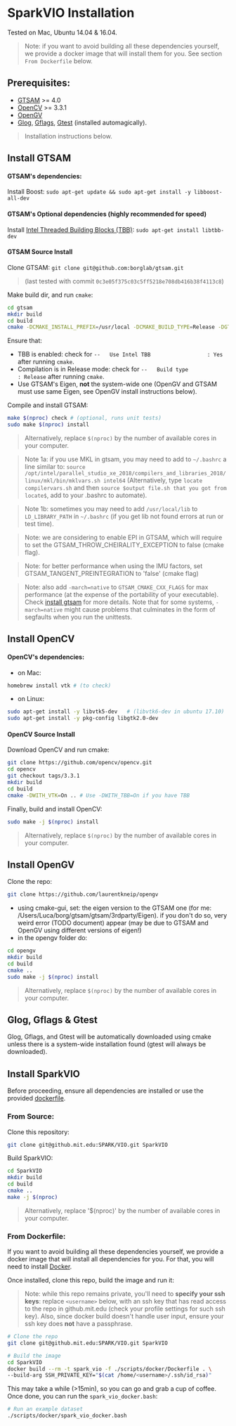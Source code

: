 # SparkVIO Installation

Tested on Mac, Ubuntu 14.04 & 16.04.

> Note: if you want to avoid building all these dependencies yourself, we provide a docker image that will install them for you. See section `From Dockerfile` below.

## Prerequisites:

- [GTSAM](https://github.com/borglab/gtsam) >= 4.0
- [OpenCV](https://github.com/opencv/opencv) >= 3.3.1
- [OpenGV](https://github.com/laurentkneip/opengv)
- [Glog](http://rpg.ifi.uzh.ch/docs/glog.html), [Gflags](https://gflags.github.io/gflags/), [Gtest](https://github.com/google/googletest/blob/master/googletest/docs/primer.md) (installed automagically).

> Installation instructions below.

## Install GTSAM

#### GTSAM's dependencies:

Install Boost: `sudo apt-get update && sudo apt-get install -y libboost-all-dev`

#### GTSAM's Optional dependencies (highly recommended for speed)

Install [Intel Threaded Building Blocks (TBB)](http://www.threadingbuildingblocks.org/): `sudo apt-get install libtbb-dev`

#### GTSAM Source Install

Clone GTSAM: `git clone git@github.com:borglab/gtsam.git`

> (last tested with commit `0c3e05f375c03c5ff5218e708db416b38f4113c8`)

Make build dir, and run `cmake`:

```bash
cd gtsam
mkdir build
cd build
cmake -DCMAKE_INSTALL_PREFIX=/usr/local -DCMAKE_BUILD_TYPE=Release -DGTSAM_USE_SYSTEM_EIGEN=OFF ..
```

Ensure that:
- TBB is enabled: check for `--   Use Intel TBB                  : Yes` after running `cmake`.
- Compilation is in Release mode: check for `--   Build type                     : Release` after running `cmake`.
- Use GTSAM's Eigen, **not** the system-wide one (OpenGV and GTSAM must use same Eigen, see OpenGV install instructions below).

Compile and install GTSAM:
```bash
make $(nproc) check # (optional, runs unit tests)
sudo make $(nproc) install
```

> Alternatively, replace `$(nproc)` by the number of available cores in your computer.

> Note 1a: if you use MKL in gtsam, you may need to add to `~/.bashrc` a line similar to:
>  ```source /opt/intel/parallel_studio_xe_2018/compilers_and_libraries_2018/linux/mkl/bin/mklvars.sh intel64```
> (Alternatively, type `locate compilervars.sh` and then `source $output file.sh that you got from locate$`, add to your .bashrc to automate).

> Note 1b: sometimes you may need to add `/usr/local/lib` to `LD_LIBRARY_PATH` in `~/.bashrc` (if you get lib not found errors at run or test time).

> Note: we are considering to enable EPI in GTSAM, which will require to set the GTSAM_THROW_CHEIRALITY_EXCEPTION to false (cmake flag).

> Note: for better performance when using the IMU factors, set GTSAM_TANGENT_PREINTEGRATION to 'false' (cmake flag)

> Note: also add `-march=native` to `GTSAM_CMAKE_CXX_FLAGS` for max performance (at the expense of the portability of your executable). Check [install gtsam](https://github.com/borglab/gtsam/blob/develop/INSTALL.md) for more details. Note that for some systems, `-march=native` might cause problems that culminates in the form of segfaults when you run the unittests.

## Install OpenCV

#### OpenCV's dependencies:
- on Mac:
```bash
homebrew install vtk # (to check)
```

- on Linux:
```bash
sudo apt-get install -y libvtk5-dev   # (libvtk6-dev in ubuntu 17.10)
sudo apt-get install -y pkg-config libgtk2.0-dev
```

#### OpenCV Source Install

Download OpenCV and run cmake:
```bash
git clone https://github.com/opencv/opencv.git
cd opencv
git checkout tags/3.3.1
mkdir build
cd build
cmake -DWITH_VTK=On .. # Use -DWITH_TBB=On if you have TBB
```

Finally, build and install OpenCV:
```bash
sudo make -j $(nproc) install
```

> Alternatively, replace `$(nproc)` by the number of available cores in your computer.

## Install OpenGV
Clone the repo:
```bash
git clone https://github.com/laurentkneip/opengv
```

- using cmake-gui, set: the eigen version to the GTSAM one (for me: /Users/Luca/borg/gtsam/gtsam/3rdparty/Eigen). if you don't do so, very weird error (TODO document) appear (may be due to GTSAM and OpenGV using different versions of eigen!)
- in the opengv folder do:

```bash
cd opengv
mkdir build
cd build
cmake ..
sudo make -j $(nproc) install
```

> Alternatively, replace `$(nproc)` by the number of available cores in your computer.

## Glog, Gflags & Gtest
Glog, Gflags, and Gtest will be automatically downloaded using cmake unless there is a system-wide installation found (gtest will always be downloaded).

## Install SparkVIO

Before proceeding, ensure all dependencies are installed or use the provided [dockerfile](#From-Dockerfile).

### From Source:

Clone this repository:
```bash
git clone git@github.mit.edu:SPARK/VIO.git SparkVIO
```

Build SparkVIO:
```bash
cd SparkVIO
mkdir build
cd build
cmake ..
make -j $(nproc)
```

> Alternatively, replace '$(nproc)' by the number of available cores in your computer.

### From Dockerfile:

If you want to avoid building all these dependencies yourself, we provide a docker image that will install all dependencies for you.
For that, you will need to install [Docker](https://docs.docker.com/install/).

Once installed, clone this repo, build the image and run it:
> Note: while this repo remains private, you'll need to **specify your ssh keys**: replace `<username>` below, with an ssh key that has read access to the repo in github.mit.edu (check your profile settings for such ssh key). Also, since docker build doesn't handle user input, ensure your ssh key does **not** have a passphrase.

```bash
# Clone the repo
git clone git@github.mit.edu:SPARK/VIO.git SparkVIO

# Build the image
cd SparkVIO
docker build --rm -t spark_vio -f ./scripts/docker/Dockerfile . \
--build-arg SSH_PRIVATE_KEY="$(cat /home/<username>/.ssh/id_rsa)"
```

This may take a while (>15min), so you can go and grab a cup of coffee.
Once done, you can run the `spark_vio_docker.bash`:

```bash
# Run an example dataset
./scripts/docker/spark_vio_docker.bash
```
